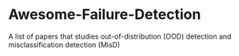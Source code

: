 # Awesome-Failure-Detection
A list of papers that studies out-of-distribution (OOD) detection and misclassification detection (MisD)
